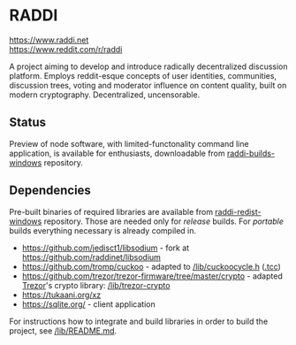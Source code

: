 # RADDI
https://www.raddi.net  
https://www.reddit.com/r/raddi

A project aiming to develop and introduce radically decentralized discussion platform. Employs reddit-esque concepts of user identities, communities, discussion trees, voting and moderator influence on content quality, built on modern cryptography. Decentralized, uncensorable.

## Status
Preview of node software, with limited-functonality command line application, is available for enthusiasts,
downloadable from [raddi-builds-windows](https://github.com/raddinet/raddi-builds-windows) repository.

## Dependencies
Pre-built binaries of required libraries are available from [raddi-redist-windows](https://github.com/raddinet/raddi-redist-windows) repository.
Those are needed only for *release* builds. For *portable* builds everything necessary is already compiled in.

* https://github.com/jedisct1/libsodium - fork at https://github.com/raddinet/libsodium
* https://github.com/tromp/cuckoo - adapted to [/lib/cuckoocycle.h](https://github.com/raddinet/raddi/blob/master/lib/cuckoocycle.h) ([.tcc](https://github.com/raddinet/raddi/blob/master/lib/cuckoocycle.tcc))
* https://github.com/trezor/trezor-firmware/tree/master/crypto - adapted [Trezor](https://github.com/trezor/)'s crypto library: [/lib/trezor-crypto](https://github.com/raddinet/raddi/tree/master/lib/trezor-crypto)
* https://tukaani.org/xz
* https://sqlite.org/ - client application

For instructions how to integrate and build libraries in order to build the project, see [/lib/README.md](lib/README.md).